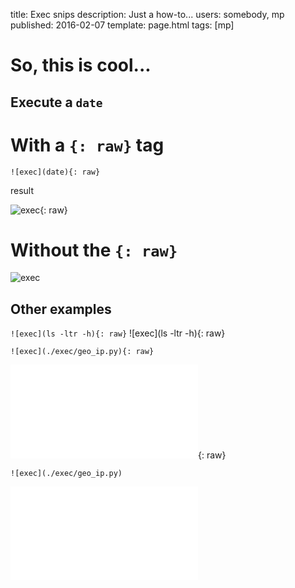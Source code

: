 title: Exec snips
description: Just a how-to...
users: somebody, mp
published: 2016-02-07
template: page.html
tags: [mp]

So, this is cool...
===

Execute a `date`
---

# With a `{: raw}` tag

`![exec](date){: raw}`

result

![exec](date){: raw}

# Without the `{: raw}`

![exec](date)

Other examples
---

`![exec](ls -ltr -h){: raw}`
![exec](ls -ltr -h){: raw}

`![exec](./exec/geo_ip.py){: raw}`

![exec](./exec/geo_ip.py){: raw}

`![exec](./exec/geo_ip.py)`

![exec](./exec/geo_ip.py)
